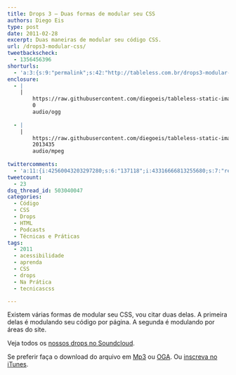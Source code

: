 ```yaml
---
title: Drops 3 – Duas formas de modular seu CSS
authors: Diego Eis
type: post
date: 2011-02-28
excerpt: Duas maneiras de modular seu código CSS.
url: /drops3-modular-css/
tweetbackscheck:
  - 1356456396
shorturls:
  - 'a:3:{s:9:"permalink";s:42:"http://tableless.com.br/drops3-modular-css";s:7:"tinyurl";s:26:"http://tinyurl.com/3vg92vh";s:4:"isgd";s:19:"http://is.gd/5C98Nw";}'
enclosure:
  - |
    |
        https://raw.githubusercontent.com/diegoeis/tableless-static-images/master/2011/02/drops3-modulando-css1.oga
        0
        audio/ogg
        
  - |
    |
        https://raw.githubusercontent.com/diegoeis/tableless-static-images/master/2011/02/drops3-modulando-css1.mp3
        2013435
        audio/mpeg
        
twittercomments:
  - 'a:11:{i:42560043203297280;s:6:"137118";i:43316666813255680;s:7:"retweet";i:42625458252152833;s:7:"retweet";i:42611223719710721;s:7:"retweet";i:42274535524941824;s:7:"retweet";i:158344326567563265;s:7:"retweet";i:158334064301051906;s:7:"retweet";i:161270009056854016;s:7:"retweet";i:161268687138074624;s:7:"retweet";i:161266676048986112;s:7:"retweet";i:161261199563038721;s:7:"retweet";}'
tweetcount:
  - 23
dsq_thread_id: 503040047
categories:
  - Código
  - CSS
  - Drops
  - HTML
  - Podcasts
  - Técnicas e Práticas
tags:
  - 2011
  - acessibilidade
  - aprenda
  - CSS
  - drops
  - Na Prática
  - tecnicascss

---
```

Existem várias formas de modular seu CSS, vou citar duas delas. A primeira delas é modulando seu código por página. A segunda é modulando por áreas do site.

<!--audio controls> 
<source src="https://raw.githubusercontent.com/diegoeis/tableless-static-images/master/2011/02/drops3-modulando-css1.oga" type="audio/ogg" />
<source src="https://raw.githubusercontent.com/diegoeis/tableless-static-images/master/2011/02/drops3-modulando-css1.mp3" type="audio/mpeg" />
 Se preferir faça o download do arquivo em <a href="https://raw.githubusercontent.com/diegoeis/tableless-static-images/master/2011/02/drops3-modulando-css1.mp3" title="Audio MP3 - Duas formas de modular se CSS">Mp3</a> ou <a href="https://raw.githubusercontent.com/diegoeis/tableless-static-images/master/2011/02/drops3-modulando-css1.oga" title="Audio OGG - Duas formas de modular se CSS">OGA</a>.
</audio-->



Veja todos os [nossos drops no Soundcloud][1].

Se preferir faça o download do arquivo em [Mp3][2] ou [OGA][3]. Ou [inscreva no iTunes][4].

 [1]: http://soundcloud.com/tableless
 [2]: https://raw.githubusercontent.com/diegoeis/tableless-static-images/master/2011/02/drops3-modulando-css1.mp3 "Audio MP3 - Duas formas de modular se CSS"
 [3]: https://raw.githubusercontent.com/diegoeis/tableless-static-images/master/2011/02/drops3-modulando-css1.oga "Audio OGG - Duas formas de modular se CSS"
 [4]: http://itunes.apple.com/us/podcast/tableless-desenvolvimento/id73330789 "Drops do Tableless no iTunes."